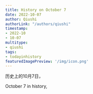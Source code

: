 ```yaml
---
title: History on October 7
date: 2022-10-07
author: Qiushi 
authorLink: "/authors/qiushi"
timestamp: 
- 2022-10
- 10-07
multitype: 
- qiushi
tags: 
- todayinhistory
featuredImagePreview: '/img/icon.png'
---
```









历史上的10月7日，

October 7 in history, 

<!--more-->

